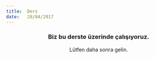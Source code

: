 ```yaml
---
title:  Ders
date:   28/04/2017
---
```


### <center>Biz bu derste üzerinde çalışıyoruz.</center>
<center>Lütfen daha sonra gelin.</center>